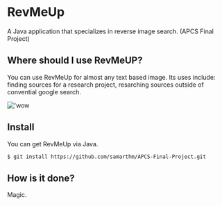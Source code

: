 # RevMeUp
A Java application that specializes in reverse image search. (APCS Final Project)

## Where should I use RevMeUP?

You can use RevMeUp for almost any text based image. Its uses include: finding sources for a research project,
resarching sources outside of convential google search.

!['wow](http://i.giphy.com/dARUXSVNXc5Da.gif)

## Install

You can get RevMeUp via Java.

```bash
$ git install https://github.com/samarthm/APCS-Final-Project.git
```
## How is it done?
Magic.
